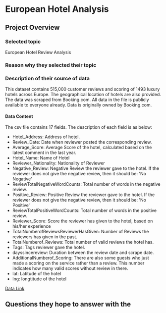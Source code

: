 # European Hotel Analysis

## Project Overview
### Selected topic
European Hotel Review Analysis

### Reason why they selected their topic

### Description of their source of data
This dataset contains 515,000 customer reviews and scoring of 1493 luxury hotels across Europe. The geographical location of hotels are also provided. The data was scraped from Booking.com. All data in the file is publicly available to everyone already. Data is originally owned by Booking.com. 

#### Data Content
The csv file contains 17 fields. The description of each field is as below:
- Hotel_Address: Address of hotel.
- Review_Date: Date when reviewer posted the corresponding review.
- Average_Score: Average Score of the hotel, calculated based on the latest comment in the last year.
- Hotel_Name: Name of Hotel
- Reviewer_Nationality: Nationality of Reviewer
- Negative_Review: Negative Review the reviewer gave to the hotel. If the reviewer does not give the negative review, then it should be: 'No Negative'
- ReviewTotalNegativeWordCounts: Total number of words in the negative review.
- Positive_Review: Positive Review the reviewer gave to the hotel. If the reviewer does not give the negative review, then it should be: 'No Positive'
- ReviewTotalPositiveWordCounts: Total number of words in the positive review.
- Reviewer_Score: Score the reviewer has given to the hotel, based on his/her experience
- TotalNumberofReviewsReviewerHasGiven: Number of Reviews the reviewers has given in the past.
- TotalNumberof_Reviews: Total number of valid reviews the hotel has.
- Tags: Tags reviewer gave the hotel.
- dayssincereview: Duration between the review date and scrape date.
- AdditionalNumberof_Scoring: There are also some guests who just made a scoring on the service rather than a review. This number indicates how many valid scores without review in there.
- lat: Latitude of the hotel
- lng: longtitude of the hotel

[Data Link ](https://www.kaggle.com/jiashenliu/515k-hotel-reviews-data-in-europe)

## Questions they hope to answer with the 



